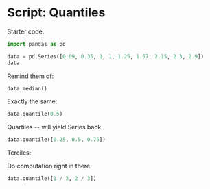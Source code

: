 # Script: Quantiles

Starter code:

```python
import pandas as pd

data = pd.Series([0.09, 0.35, 1, 1, 1.25, 1.57, 2.15, 2.3, 2.9])
data
```

Remind them of:

```python
data.median()
```

Exactly the same:

```python
data.quantile(0.5)
```

Quartiles -- will yield Series back

```python
data.quantile([0.25, 0.5, 0.75])
```

Terciles:

Do computation right in there

```python
data.quantile([1 / 3, 2 / 3])
```
